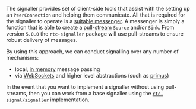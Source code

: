 The signaller provides set of client-side tools that assist with the setting up an `PeerConnection` and helping them communicate. All that is required for the signaller to operate is a [suitable messenger](https://github.com/DamonOehlman/messenger-archetype).  A messenger is simply a function that is able to create a [pull-stream](https://github.com/dominictarr/pull-stream) `Source` and/or `Sink`.  From version `5.0.0` the `rtc-signaller` package will use pull-streams to ensure robust delivery of messages.

By using this approach, we can conduct signalling over any number of mechanisms:

- local, [in memory](https://github.com/DamonOehlman/messenger-memory) message passing
- via [WebSockets](https://github.com/DamonOehlman/messenger-ws) and higher level abstractions (such as [primus](https://github.com/primus/primus))

In the event that you want to implement a signaller without using pull-streams, then you can work from a base signaller using the [`rtc-signal/signaller`](https://github.com/rtc-io/rtc-signal/blob/master/signaller.js) implementation.
